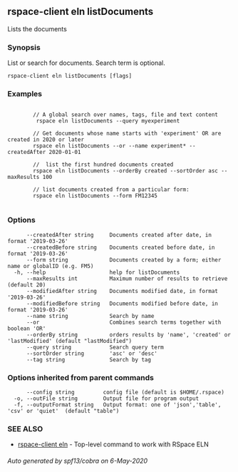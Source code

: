 ## rspace-client eln listDocuments

Lists the documents

### Synopsis

 List or search for documents. Search term  is optional.
	

```
rspace-client eln listDocuments [flags]
```

### Examples

```

		// A global search over names, tags, file and text content
		 rspace eln listDocuments --query myexperiment

		// Get documents whose name starts with 'experiment' OR are created in 2020 or later
		rspace eln listDocuments --or --name experiment* --createdAfter 2020-01-01

		//  list the first hundred documents created
		rspace eln listDocuments --orderBy created --sortOrder asc --maxResults 100

		// list documents created from a particular form:
		rspace eln listDocuments --form FM12345
	
```

### Options

```
      --createdAfter string     Documents created after date, in format '2019-03-26' 
      --createdBefore string    Documents created before date, in format '2019-03-26' 
      --form string             Documents created by a form; either name or globalID (e.g. FM5)
  -h, --help                    help for listDocuments
      --maxResults int          Maximum number of results to retrieve (default 20)
      --modifiedAfter string    Documents modified date, in format '2019-03-26' 
      --modifiedBefore string   Documents modified before date, in format '2019-03-26' 
      --name string             Search by name
      --or                      Combines search terms together with boolean 'OR'
      --orderBy string          orders results by 'name', 'created' or 'lastModified' (default "lastModified")
      --query string            Search query term
      --sortOrder string        'asc' or 'desc'
      --tag string              Search by tag
```

### Options inherited from parent commands

```
      --config string         config file (default is $HOME/.rspace)
  -o, --outFile string        Output file for program output
  -f, --outputFormat string   Output format: one of 'json','table', 'csv' or 'quiet'  (default "table")
```

### SEE ALSO

* [rspace-client eln](rspace-client_eln.md)	 - Top-level command to work with RSpace ELN

###### Auto generated by spf13/cobra on 6-May-2020
